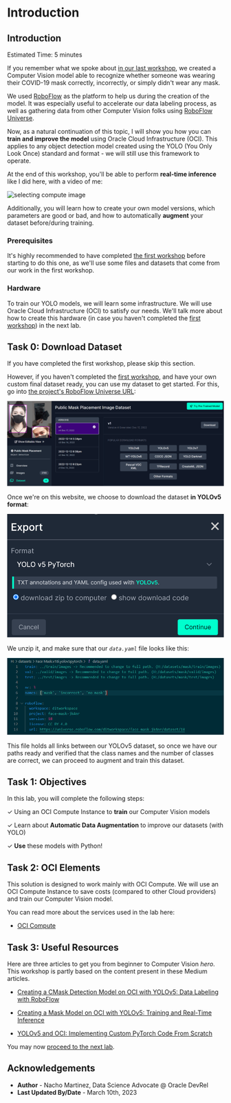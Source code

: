 # Introduction

## Introduction

Estimated Time: 5 minutes

If you remember what we spoke about [in our last workshop](../../workshops/mask_detection_labeling/index.html), we created a Computer Vision model able to recognize whether someone was wearing their COVID-19 mask correctly, incorrectly, or simply didn't wear any mask.

We used [RoboFlow](https://roboflow.com) as the platform to help us during the creation of the model. It was especially useful to accelerate our data labeling process, as well as gathering data from other Computer Vision folks using [RoboFlow Universe](https://universe.roboflow.com/).

Now, as a natural continuation of this topic, I will show you how you can **train and improve the model** using Oracle Cloud Infrastructure (OCI). This applies to any object detection model created using the YOLO (You Only Look Once) standard and format - we will still use this framework to operate.

At the end of this workshop, you'll be able to perform **real-time inference** like I did here, with a video of me:

![selecting compute image](./images/yt_result.gif)

Additionally, you will learn how to create your own model versions, which parameters are good or bad, and how to automatically **augment** your dataset before/during training.

### Prerequisites

It's highly recommended to have completed [the first workshop](../../workshops/mask_detection_labeling/index.html) before starting to do this one, as we'll use some files and datasets that come from our work in the first workshop.

### Hardware

To train our YOLO models, we will learn some infrastructure. We will use Oracle Cloud Infrastructure (OCI) to satisfy our needs. We'll talk more about how to create this hardware (in case you haven't completed the [first workshop](../../workshops/mask_detection_labeling/index.html)) in the next lab.

## Task 0: Download Dataset

If you have completed the first workshop, please skip this section.

However, if you haven't completed the [first workshop](../../workshops/mask_detection_labeling/index.html), and have your own custom final dataset ready, you can use my dataset to get started. For this, go into [the project's RoboFlow Universe URL](https://universe.roboflow.com/jasperan/public-mask-placement/dataset/4):

![access dataset](./images/access_dataset.png)

Once we're on this website, we choose to download the dataset **in YOLOv5 format**:

![click the download button](./images/click_download_button.png)

We unzip it, and make sure that our _`data.yaml`_ file looks like this:

![yaml format](./images/yaml_modified.png)

This file holds all links between our YOLOv5 dataset, so once we have our paths ready and verified that the class names and the number of classes are correct, we can proceed to augment and train this dataset.

## Task 1: Objectives

In this lab, you will complete the following steps:

&check; Using an OCI Compute Instance to **train** our Computer Vision models

&check; Learn about **Automatic Data Augmentation** to improve our datasets (with YOLO)

&check; **Use** these models with Python!

## Task 2: OCI Elements

This solution is designed to work mainly with OCI Compute. We will use an OCI Compute Instance to save costs (compared to other Cloud providers) and train our Computer Vision model.

You can read more about the services used in the lab here:
- [OCI Compute](https://www.oracle.com/cloud/compute/)

## Task 3: Useful Resources

Here are three articles to get you from beginner to Computer Vision *hero*. This workshop is partly based on the content present in these Medium articles.

- [Creating a CMask Detection Model on OCI with YOLOv5: Data Labeling with RoboFlow](https://medium.com/oracledevs/creating-a-cmask-detection-model-on-oci-with-yolov5-data-labeling-with-roboflow-5cff89cf9b0b)

- [Creating a Mask Model on OCI with YOLOv5: Training and Real-Time Inference](https://medium.com/oracledevs/creating-a-mask-model-on-oci-with-yolov5-training-and-real-time-inference-3534c7f9eb21)

- [YOLOv5 and OCI: Implementing Custom PyTorch Code From Scratch](https://medium.com/oracledevs/yolov5-and-oci-implementing-custom-pytorch-code-from-scratch-7c6b82b0b6b1)

You may now [proceed to the next lab](#next).

## Acknowledgements

* **Author** - Nacho Martinez, Data Science Advocate @ Oracle DevRel
* **Last Updated By/Date** - March 10th, 2023